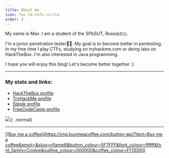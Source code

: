```yaml
---
title: About me
icon: fas fa-info-circle
order: 4
---
```


My name is Max. I am a student of the SPbSUT, Russia🇷🇺.

I'm a junior penetration tester👨‍💻. My goal is to become better in pentesting. In my free time I play CTFs, studying on tryhackme.com or doing labs on HackTheBox. I'm also interested in Java programming.

I hope you will enjoy this blog! Let's become better together :)

---

### My stats and links:

* [HackTheBox profile](https://app.hackthebox.com/profile/973692)
* [TryHackMe profile](https://tryhackme.com/p/vflamie)
* [Stepik profile](https://stepik.org/users/349814193)
* [FreeCodeCamp profile](https://www.freecodecamp.org/vflame6)

![](https://www.hackthebox.eu/badge/image/973692){: .normal}

<script src="https://tryhackme.com/badge/1026785"></script>

---

[![Buy me a coffee](https://img.buymeacoffee.com/button-api/?text=Buy me a coffee&emoji=&slug=vflame6&button_colour=5F7FFF&font_colour=ffffff&font_family=Cookie&outline_colour=000000&coffee_colour=FFDD00)](https://www.buymeacoffee.com/vflame6)
